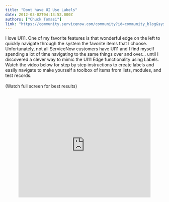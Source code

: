 ```yaml
---
title: "Dont have UI Use Labels"
date: 2012-03-02T04:13:52.000Z
authors: ["Chuck Tomasi"]
link: "https://community.servicenow.com/community?id=community_blog&sys_id=0d0e6a2ddbd0dbc01dcaf3231f961939"
---
```

<p>I love UI11. One of my favorite features is that wonderful edge on the left to quickly navigate through the system the favorite items that I choose. Unfortunately, not all ServiceNow customers have UI11 and I find myself spending a lot of time navigating to the same things over and over... until I discovered a clever way to mimic the UI11 Edge functionality using Labels. Watch the video below for step by step instructions to create labels and easily navigate to make yourself a toolbox of items from lists, modules, and test records.<br /><!--break--><br />(Watch full screen for best results)<br /><center><br /><embed width="420" height="315" src="http://www.youtube.com/embed/dhqkmbMX68I" frameborder="0" allowfullscreen=""></embed><br /></center></p>